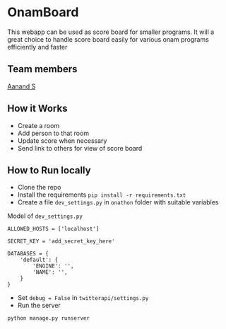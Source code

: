 # OnamBoard

This webapp can be used as score board for smaller programs. It will a great choice to handle score board easily for various onam programs efficiently and faster

## Team members

[Aanand S](https://www.github.com/unniznd/)


## How it Works

* Create a room 
* Add person to that room
* Update score when necessary
* Send link to others for view of score board

## How to Run locally

* Clone the repo
* Install the requirements ``` pip install -r requirements.txt ```
* Create a file ```dev_settings.py``` in ```onathon``` folder with suitable variables

Model of ```dev_settings.py```
```
ALLOWED_HOSTS = ['localhost']

SECRET_KEY = 'add_secret_key_here'

DATABASES = {
    'default': {
        'ENGINE': '',
        'NAME': '',
    }
}
```
* Set ``` debug = False ``` in ```twitterapi/settings.py```
* Run the server
```
python manage.py runserver 
```
